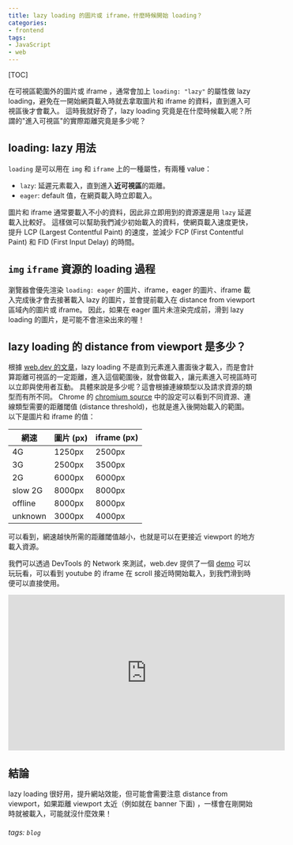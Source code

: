 ```yaml
---
title: lazy loading 的圖片或 iframe，什麼時候開始 loading？
categories:
- frontend
tags: 
- JavaScript
- web
---
```


[TOC]

在可視區範圍外的圖片或 iframe ，通常會加上 `loading: "lazy"` 的屬性做 lazy loading，避免在一開始網頁載入時就去拿取圖片和 iframe 的資料，直到進入可視區後才會載入。
這時我就好奇了，lazy loading 究竟是在什麼時候載入呢？所謂的"進入可視區"的實際距離究竟是多少呢？

## loading: lazy 用法
`loading` 是可以用在 `img` 和 `iframe` 上的一種屬性，有兩種 value：
- `lazy`: 延遲元素載入，直到進入**近可視區**的距離。
- `eager`: default 值，在網頁載入時立即載入。

圖片和 iframe 通常要載入不小的資料，因此非立即用到的資源還是用 `lazy` 延遲載入比較好。
這樣做可以幫助我們減少初始載入的資料，使網頁載入速度更快，提升 LCP (Largest Contentful Paint) 的速度，並減少 FCP (First Contentful Paint) 和 FID (First Input Delay) 的時間。

## `img` `iframe` 資源的 loading 過程
瀏覽器會優先渲染 `loading: eager` 的圖片、iframe，eager 的圖片、iframe 載入完成後才會去接著載入 lazy 的圖片，並會提前載入在 distance from viewport 區域內的圖片或 iframe。
因此，如果在 eager 圖片未渲染完成前，滑到 lazy loading 的圖片，是可能不會渲染出來的喔！

## lazy loading 的 distance from viewport 是多少？
根據 [web.dev 的文章](https://web.dev/articles/browser-level-image-lazy-loading#distance-from-viewport)，lazy loading 不是直到元素進入畫面後才載入，而是會計算距離可視區的一定距離，進入這個範圍後，就會做載入，讓元素進入可視區時可以立即與使用者互動。
具體來說是多少呢？這會根據連線類型以及請求資源的類型而有所不同。
Chrome 的 [chromium source](https://source.chromium.org/chromium/chromium/src/+/main:third_party/blink/renderer/core/frame/settings.json5;l=963-995) 中的設定可以看到不同資源、連線類型需要的距離閾值 (distance threshold)，也就是進入後開始載入的範圍。
以下是圖片和 iframe 的值：

| 網速       | 圖片 (px) | iframe (px) |
|------------|-----------|-------------|
| 4G         | 1250px    | 2500px      |
| 3G         | 2500px    | 3500px      |
| 2G         | 6000px    | 6000px      |
| slow 2G    | 8000px    | 8000px      |
| offline    | 8000px    | 8000px      |
| unknown    | 3000px    | 4000px      |

可以看到，網速越快所需的距離閾值越小，也就是可以在更接近 viewport 的地方載入資源。

我們可以透過 DevTools 的 Network 來測試，web.dev 提供了一個 [demo](https://lazy-load.netlify.app/iframes/) 可以玩玩看，可以看到 youtube 的 iframe 在 scroll 接近時開始載入，到我們滑到時便可以直接使用。
<iframe width="560" height="315" src="https://www.youtube.com/embed/YMbXR40qLrk?si=m0SqjyMR4qpvuepG" title="YouTube video player" frameborder="0" allow="accelerometer; autoplay; clipboard-write; encrypted-media; gyroscope; picture-in-picture; web-share" referrerpolicy="strict-origin-when-cross-origin" allowfullscreen></iframe>

## 結論
lazy loading 很好用，提升網站效能，但可能會需要注意 distance from viewport，如果距離 viewport 太近（例如就在 banner 下面) ，一樣會在剛開始時就被載入，可能就沒什麼效果！


###### tags: `blog` 